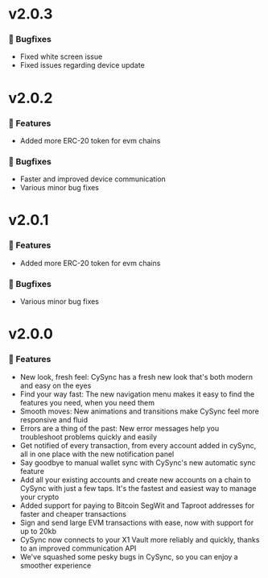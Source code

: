 # v2.0.3

### 🐛 Bugfixes

- Fixed white screen issue
- Fixed issues regarding device update

# v2.0.2

### 🚀 Features

- Added more ERC-20 token for evm chains

### 🐛 Bugfixes

- Faster and improved device communication
- Various minor bug fixes

# v2.0.1

### 🚀 Features

- Added more ERC-20 token for evm chains

### 🐛 Bugfixes

- Various minor bug fixes

# v2.0.0

### 🚀 Features

- New look, fresh feel: CySync has a fresh new look that's both modern and easy on the eyes
- Find your way fast: The new navigation menu makes it easy to find the features you need, when you need them
- Smooth moves: New animations and transitions make CySync feel more responsive and fluid
- Errors are a thing of the past: New error messages help you troubleshoot problems quickly and easily
- Get notified of every transaction, from every account added in cySync, all in one place with the new notification panel
- Say goodbye to manual wallet sync with CySync's new automatic sync feature
- Add all your existing accounts and create new accounts on a chain to CySync with just a few taps. It's the fastest and easiest way to manage your crypto
- Added support for paying to Bitcoin SegWit and Taproot addresses for faster and cheaper transactions
- Sign and send large EVM transactions with ease, now with support for up to 20kb
- CySync now connects to your X1 Vault more reliably and quickly, thanks to an improved communication API
- We've squashed some pesky bugs in CySync, so you can enjoy a smoother experience
